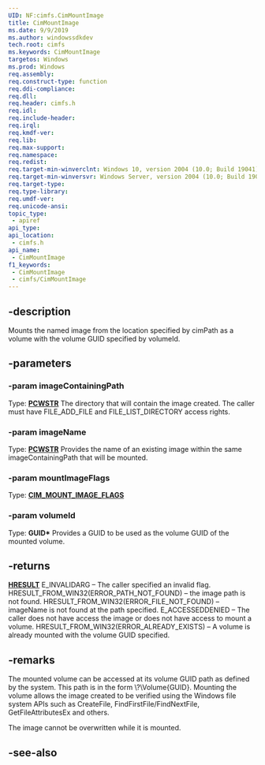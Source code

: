 ```yaml
---
UID: NF:cimfs.CimMountImage
title: CimMountImage
ms.date: 9/9/2019
ms.author: windowssdkdev
tech.root: cimfs
ms.keywords: CimMountImage
targetos: Windows
ms.prod: Windows
req.assembly: 
req.construct-type: function
req.ddi-compliance: 
req.dll: 
req.header: cimfs.h
req.idl: 
req.include-header: 
req.irql: 
req.kmdf-ver: 
req.lib: 
req.max-support: 
req.namespace: 
req.redist: 
req.target-min-winverclnt: Windows 10, version 2004 (10.0; Build 19041)
req.target-min-winversvr: Windows Server, version 2004 (10.0; Build 19041)
req.target-type: 
req.type-library: 
req.umdf-ver: 
req.unicode-ansi: 
topic_type:
 - apiref
api_type:
api_location:
 - cimfs.h
api_name:
 - CimMountImage
f1_keywords:
 - CimMountImage
 - cimfs/CimMountImage
---
```


## -description

Mounts the named image from the location specified by cimPath as a volume with the volume GUID specified by volumeId.

## -parameters

### -param imageContainingPath

Type: **[PCWSTR](/windows/desktop/winprog/windows-data-types)**
The directory that will contain the image created. The caller must have FILE_ADD_FILE and FILE_LIST_DIRECTORY access rights. 

### -param imageName

Type: **[PCWSTR](/windows/desktop/winprog/windows-data-types)**
Provides the name of an existing image within the same imageContainingPath that will be mounted.

### -param mountImageFlags

Type: **[CIM_MOUNT_IMAGE_FLAGS](/windows/win32/api/cimfs/ne-cimfs-cim_mount_image_flags)**

### -param volumeId

Type: **GUID\***
Provides a GUID to be used as the volume GUID of the mounted volume. 

## -returns

**[HRESULT](/windows/desktop/winprog/windows-data-types)**
E_INVALIDARG – The caller specified an invalid flag.
HRESULT_FROM_WIN32(ERROR_PATH_NOT_FOUND) – the image path is not found.
HRESULT_FROM_WIN32(ERROR_FILE_NOT_FOUND) – imageName is not found at the path specified.
E_ACCESSEDDENIED – The caller does not have access the image or does not have access to mount a volume.
HRESULT_FROM_WIN32(ERROR_ALREADY_EXISTS) – A volume is already mounted with the volume GUID specified.

## -remarks

The mounted volume can be accessed at its volume GUID path as defined by the system. This path is in the form \\?\Volume{GUID}. Mounting the volume allows the image created to be verified using the Windows file system APIs such as CreateFile, FindFirstFile/FindNextFile, GetFileAttributesEx and others.

The image cannot be overwritten while it is mounted.

## -see-also
